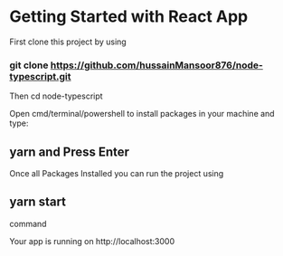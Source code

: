 # Getting Started with React App

First clone this project by using 
### git clone https://github.com/hussainMansoor876/node-typescript.git

Then cd node-typescript

Open cmd/terminal/powershell to install packages in your machine and type:
## yarn and Press Enter

Once all Packages Installed you can run the project using
## yarn start
command

Your app is running on http://localhost:3000